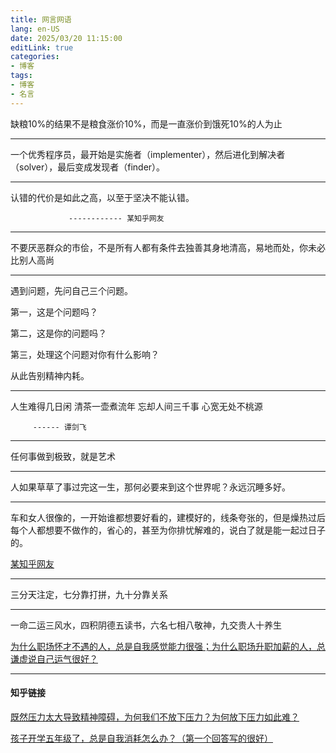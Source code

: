 ```yaml
---
title: 网言网语
lang: en-US
date: 2025/03/20 11:15:00
editLink: true
categories: 
- 博客
tags: 
- 博客
- 名言
---
```


缺粮10%的结果不是粮食涨价10%，而是一直涨价到饿死10%的人为止


----------------------------

一个优秀程序员，最开始是实施者（implementer），然后进化到解决者（solver），最后变成发现者（finder）。

----------------------------

认错的代价是如此之高，以至于坚决不能认错。

                 ------------ 某知乎网友
               
----------------------------

不要厌恶群众的市侩，不是所有人都有条件去独善其身地清高，易地而处，你未必比别人高尚


----------------------------

遇到问题，先问自己三个问题。

第一，这是个问题吗？

第二，这是你的问题吗？

第三，处理这个问题对你有什么影响？

从此告别精神内耗。

----------------------------

人生难得几日闲
清茶一壶煮流年
忘却人间三千事
心宽无处不桃源

         ------ 谭剑飞

----------------------------

任何事做到极致，就是艺术


----------------------------

人如果草草了事过完这一生，那何必要来到这个世界呢？永远沉睡多好。

----------------------------

车和女人很像的，一开始谁都想要好看的，建模好的，线条夸张的，但是燥热过后每个人都想要不做作的，省心的，甚至为你排忧解难的，说白了就是能一起过日子的。

[某知乎网友](https://www.zhihu.com/question/1929300061390611893)

----------------------------

三分天注定，七分靠打拼，九十分靠关系

----------------------------

一命二运三风水，四积阴德五读书，六名七相八敬神，九交贵人十养生

[为什么职场怀才不遇的人，总是自我感觉能力很强；为什么职场升职加薪的人，总谦虚说自己运气很好？](https://www.zhihu.com/question/1929244008623904722)

----------------------------


#### 知乎链接

[既然压力太大导致精神障碍，为何我们不放下压力？为何放下压力如此难？](https://www.zhihu.com/question/1923177374947730940)      

[孩子开学五年级了，总是自我消耗怎么办？（第一个回答写的很好）](https://www.zhihu.com/question/1933494923954485114)
